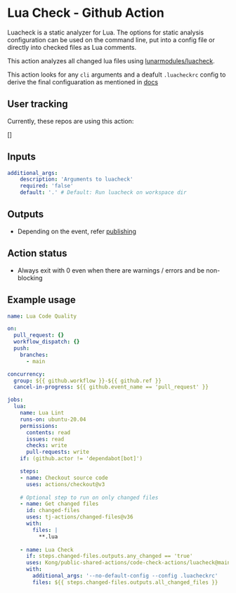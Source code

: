 # Lua Check - Github Action

Luacheck is a static analyzer for Lua. The options for static analysis configuration can be used on the command line, put into a config file or directly into checked files as Lua comments.

This action analyzes all changed lua files using [lunarmodules/luacheck](https://github.com/lunarmodules/luacheck).

This action looks for any `cli` arguments and a deafult `.luacheckrc` config to derive the final configuaration as mentioned in [docs](https://luacheck.readthedocs.io/en/stable/cli.html#command-line-options)

## User tracking

Currently, these repos are using this action:

[]

## Inputs

```yaml
additional_args: 
    description: 'Arguments to luacheck'
    required: 'false'
    default: '.' # Default: Run luacheck on workspace dir 
```

## Outputs
- Depending on the event, refer [publishing](https://github.com/EnricoMi/publish-unit-test-result-action#publishing-test-results)

## Action status
- Always exit with 0 even when there are warnings / errors and be non-blocking

## Example usage

```yaml
name: Lua Code Quality

on:
  pull_request: {}
  workflow_dispatch: {}
  push:
    branches:
      - main

concurrency:
  group: ${{ github.workflow }}-${{ github.ref }}
  cancel-in-progress: ${{ github.event_name == 'pull_request' }}

jobs:
  lua:
    name: Lua Lint
    runs-on: ubuntu-20.04
    permissions:
      contents: read
      issues: read
      checks: write
      pull-requests: write
    if: (github.actor != 'dependabot[bot]')

    steps:
    - name: Checkout source code
      uses: actions/checkout@v3
    
    # Optional step to run on only changed files
    - name: Get changed files
      id: changed-files
      uses: tj-actions/changed-files@v36
      with: 
        files: |
          **.lua
    
    - name: Lua Check
      if: steps.changed-files.outputs.any_changed == 'true'
      uses: Kong/public-shared-actions/code-check-actions/luacheck@main
      with:
        additional_args: '--no-default-config --config .luacheckrc'
        files: ${{ steps.changed-files.outputs.all_changed_files }}
```

